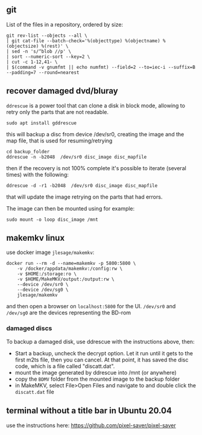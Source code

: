 git
---

List of the files in a repository, ordered by size:
```
git rev-list --objects --all \
| git cat-file --batch-check='%(objecttype) %(objectname) %(objectsize) %(rest)' \
| sed -n 's/^blob //p' \
| sort --numeric-sort --key=2 \
| cut -c 1-12,41- \
| $(command -v gnumfmt || echo numfmt) --field=2 --to=iec-i --suffix=B --padding=7 --round=nearest
```

recover damaged dvd/bluray
--------------------------

`ddrescue` is a power tool that can clone a disk in block mode, allowing to retry only the parts that are not readable.
```
sudo apt install gddrescue
```
this will backup a disc from device /dev/sr0, creating the image and the map file, that is used for resuming/retrying
```
cd backup_folder
ddrescue -n -b2048  /dev/sr0 disc_image disc_mapfile
```
then if the recovery is not 100% complete it's possible to iterate (several times) with the following:
```
ddrescue -d -r1 -b2048  /dev/sr0 disc_image disc_mapfile
```
that will update the image retrying on the parts that had errors.

The image can then be mounted using for example:
```
sudo mount -o loop disc_image /mnt
```


makemkv linux
-------------

use docker image `jlesage/makemkv`:
```
docker run --rm -d --name=makemkv -p 5800:5800 \
    -v /docker/appdata/makemkv:/config:rw \
    -v $HOME:/storage:ro \
    -v $HOME/MakeMKV/output:/output:rw \
    --device /dev/sr0 \
    --device /dev/sg0 \
    jlesage/makemkv
```
and then open a browser on `localhost:5800` for the UI.
`/dev/sr0` and `/dev/sg0` are the devices representing the BD-rom

### damaged discs
To backup a damaged disk, use ddrescue with the instructions above, then:
* Start a backup, uncheck the decrypt option. Let it run until it gets to the first m2ts file, then you can cancel. At that point, it has saved the disc code, which is a file called "discatt.dat".
* mount the image generated by ddrescue into /mnt (or anywhere)
* copy the `BDMV` folder from the mounted image to the backup folder
* in MakeMKV, select File>Open Files and navigate to and double click the `discatt.dat` file


terminal without a title bar in Ubuntu 20.04
--------------------------------------------
use the instructions here: https://github.com/pixel-saver/pixel-saver

